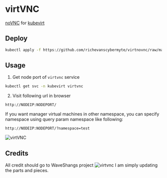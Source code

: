 # virtVNC

[noVNC](https://github.com/novnc/noVNC) for [kubevirt](https://github.com/kubevirt/kubevirt)

## Deploy

```bash
kubectl apply -f https://github.com/richevanscybermyte/virtnovnc/raw/master/k8s/virtvnc.yaml
```

## Usage

1. Get node port of ```virtvnc``` service
```bash
kubectl get svc -n kubevirt virtvnc
```
2. Visit following url in browser
```
http://NODEIP:NODEPORT/
```

If you want manager virtual machines in other namespace, you can specify namespace using query param namespace like following:
```
http://NODEIP:NODEPORT/?namespace=test
```
![virtVNC](https://github.com/richevanscybermyte/virtnovnc/blob/master/virtvnc.gif?raw=true)

## Credits
All credit should go to WaveShangs project ![virtvnc](https://github.com/wavezhang/virtVNC)  I am simply updating the parts and pieces.
